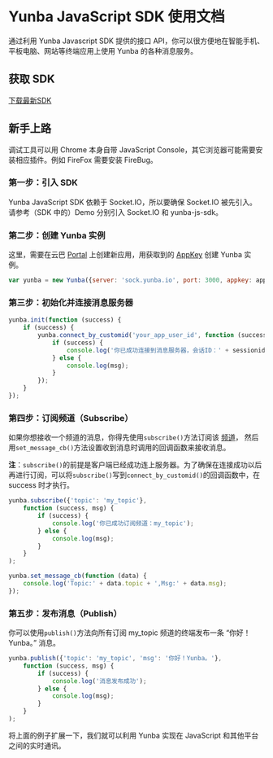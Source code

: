 # Yunba JavaScript SDK 使用文档

通过利用 Yunba Javascript SDK 提供的接口 API，你可以很方便地在智能手机、平板电脑、网站等终端应用上使用 Yunba 的各种消息服务。
    

## 获取 SDK

[下载最新SDK](https://github.com/yunba/yunba-javascript-sdk)


## 新手上路

调试工具可以用 Chrome 本身自带 JavaScript Console，其它浏览器可能需要安装相应插件。例如 FireFox 需要安装 FireBug。


### 第一步：引入 SDK

Yunba JavaScript SDK 依赖于 Socket.IO，所以要确保 Socket.IO 被先引入。
请参考（SDK 中的）Demo 分别引入 Socket.IO 和 yunba-js-sdk。


### 第二步：创建 Yunba 实例

这里，需要在云巴 [Portal](Product_KB_Portal.md) 上创建新应用，用获取到的 [AppKey](Product_KB_AppKey.md) 创建 Yunba 实例。

```javascript
var yunba = new Yunba({server: 'sock.yunba.io', port: 3000, appkey: appkey});
```


### 第三步：初始化并连接消息服务器

```javascript
yunba.init(function (success) {
    if (success) {
        yunba.connect_by_customid('your_app_user_id', function (success, msg, sessionid) {
            if (success) {
                console.log('你已成功连接到消息服务器，会话ID：' + sessionid);
            } else {
                console.log(msg);
            }
        });
    }
});
```


### 第四步：订阅频道（Subscribe）

如果你想接收一个频道的消息，你得先使用`subscribe()`方法订阅该 [频道](Product_KB_TopicAndAlias.md)，
然后用`set_message_cb()`方法设置收到消息时调用的回调函数来接收消息。

**注**：`subscribe()`的前提是客户端已经成功连上服务器。为了确保在连接成功以后再进行订阅，可以将`subscribe()`写到`connect_by_customid()`的回调函数中，在 success 时才执行。

```javascript
yunba.subscribe({'topic': 'my_topic'}, 
    function (success, msg) {
        if (success) {
            console.log('你已成功订阅频道：my_topic');
        } else {
            console.log(msg);
        }
    }
);

yunba.set_message_cb(function (data) {
    console.log('Topic:' + data.topic + ',Msg:' + data.msg);
});
```


### 第五步：发布消息（Publish）

你可以使用`publish()`方法向所有订阅 my_topic 频道的终端发布一条 “你好！Yunba。” 消息。

```javascript
yunba.publish({'topic': 'my_topic', 'msg': '你好！Yunba。'},
    function (success, msg) {
        if (success) {
            console.log('消息发布成功');
        } else {
            console.log(msg);
        }
    }
);
```

将上面的例子扩展一下，我们就可以利用 Yunba 实现在 JavaScript 和其他平台之间的实时通讯。

